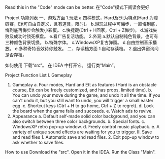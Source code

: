 Read this in the "Code" mode can be better.
在"Code"模式下阅读会更好

Project 功能列表
一、游戏方面
  1.玩法
    a.四种模式，Hard及Ett为特点(Hard 为障碍赛，Ett可自由自定义，且有道具，限时)。
    b.游玩过程中可悔步，一直悔到底，悔到底再悔步会触发小彩蛋。
    c.快捷键(Ctrl + H回家，Ctrl + Z悔步)。
    d.游戏失败及成功时锁死棋盘。
    e.看广告复活功能。
  2.外观
    a.默认自制纯色背景，也可有三种颜色背景切换。
    b.特殊字体。
    c.WindowsXP复古弹窗。
    d.自由控制音乐播放。
    e.多种奇特音效待你触发。
二、存读档方面
    1.自动存读档。
    2.退出弹窗询问是否存档。

如何使用
  下载“src”。
  在 IDEA 中打开它。
  运行类“Main”。

  
Project Function List
I. Gameplay
  1. Gameplay
    a. Four modes, Hard and Ett as features (Hard is an obstacle course, Ett can be freely customized, and has props, limited time).
    b. You can undo your move during the game, and undo it all the time. If you can't undo it, but you still want to undo, you will trigger a small easter egg.
    c. Shortcut keys (Ctrl + H to go home, Ctrl + Z to regret).
    d. Lock the board when the game fails and succeeds.
    e. Watch ads to revive.
  2. Appearance
    a. Default self-made solid color background, and you can also switch between three color backgrounds.
    b. Special fonts.
    c. WindowsXP retro pop-up window.
    d. Freely control music playback.
    e. A variety of unique sound effects are waiting for you to trigger.
  II. Save and read files
    1. Automatic save and read files.
    2. Exit pop-up window to ask whether to save files.

     
  How to use
    Download the "src". 
    Open it in the IDEA.
    Run the Class "Main".

